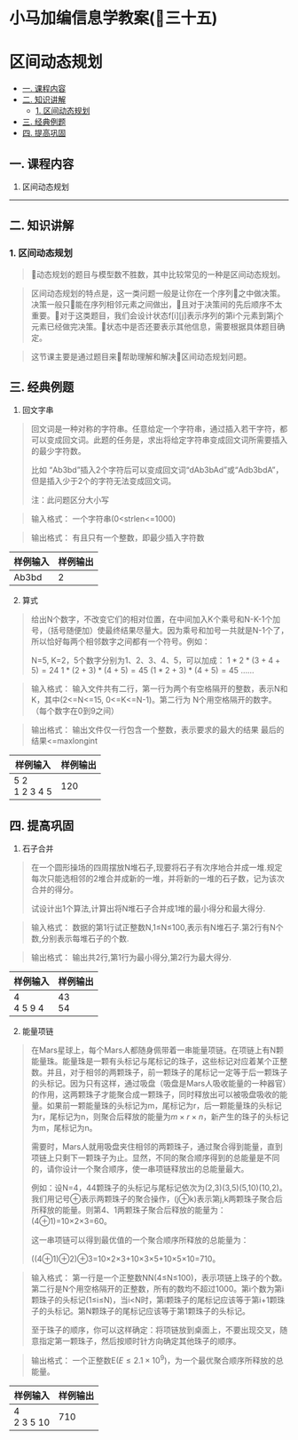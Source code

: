 # 小马加编信息学教案(三十五)
# 区间动态规划


<!-- @import "[TOC]" {cmd="toc" depthFrom=2 depthTo=6 orderedList=false} -->

<!-- code_chunk_output -->

* [一. 课程内容](#一-课程内容)
* [二. 知识讲解](#二-知识讲解)
	* [1. 区间动态规划](#1-区间动态规划)
* [三. 经典例题](#三-经典例题)
* [四. 提高巩固](#四-提高巩固)

<!-- /code_chunk_output -->
## 一. 课程内容
1. 区间动态规划
---

## 二. 知识讲解

### 1. 区间动态规划
>动态规划的题目与模型数不胜数，其中比较常见的一种是区间动态规划。

>区间动态规划的特点是，这一类问题一般是让你在一个序列之中做决策。决策一般只能在序列相邻元素之间做出，且对于决策间的先后顺序不太重要。对于这类题目，我们会设计状态f[i][j]表示序列的第i个元素到第j个元素已经做完决策。状态中是否还要表示其他信息，需要根据具体题目确定。

>这节课主要是通过题目来帮助理解和解决区间动态规划问题。
## 三. 经典例题

1. 回文字串
>回文词是一种对称的字符串。任意给定一个字符串，通过插入若干字符，都可以变成回文词。此题的任务是，求出将给定字符串变成回文词所需要插入的最少字符数。
>
>比如 “Ab3bd”插入2个字符后可以变成回文词“dAb3bAd”或“Adb3bdA”，但是插入少于2个的字符无法变成回文词。
>
>注：此问题区分大小写

>输入格式：
一个字符串(0<strlen<=1000)

>输出格式：
有且只有一个整数，即最少插入字符数

样例输入 | 样例输出
------------ | ------------
Ab3bd | 2

2. 算式
>给出N个数字，不改变它们的相对位置，在中间加入K个乘号和N-K-1个加号，（括号随便加）使最终结果尽量大。因为乘号和加号一共就是N-1个了，所以恰好每两个相邻数字之间都有一个符号。例如：
>
>N=5, K=2，5个数字分别为1、2、3、4、5，可以加成：
>$1*2*(3+4+5)=24$
>$1*(2+3)*(4+5)=45$
>$(1*2+3)*(4+5)=45$
>……

>输入格式：
输入文件共有二行，第一行为两个有空格隔开的整数，表示N和K，其中(2<=N<=15, 0<=K<=N-1)。第二行为 N个用空格隔开的数字。
（每个数字在0到9之间）

>输出格式：
输出文件仅一行包含一个整数，表示要求的最大的结果
>最后的结果<=maxlongint

样例输入 | 样例输出
------------ | ------------
5 2 </br> 1 2 3 4 5 | 120


## 四. 提高巩固

1. 石子合并
>在一个圆形操场的四周摆放N堆石子,现要将石子有次序地合并成一堆.规定每次只能选相邻的2堆合并成新的一堆，并将新的一堆的石子数，记为该次合并的得分。
>
>试设计出1个算法,计算出将N堆石子合并成1堆的最小得分和最大得分.

>输入格式：
数据的第1行试正整数N,1≤N≤100,表示有N堆石子.第2行有N个数,分别表示每堆石子的个数.

>输出格式：
输出共2行,第1行为最小得分,第2行为最大得分.


样例输入 | 样例输出
------------ | ------------
4 </br> 4 5 9 4 | 43 </br> 54

2. 能量项链
>在Mars星球上，每个Mars人都随身佩带着一串能量项链。在项链上有N颗能量珠。能量珠是一颗有头标记与尾标记的珠子，这些标记对应着某个正整数。并且，对于相邻的两颗珠子，前一颗珠子的尾标记一定等于后一颗珠子的头标记。因为只有这样，通过吸盘（吸盘是Mars人吸收能量的一种器官）的作用，这两颗珠子才能聚合成一颗珠子，同时释放出可以被吸盘吸收的能量。如果前一颗能量珠的头标记为m，尾标记为r，后一颗能量珠的头标记为r，尾标记为n，则聚合后释放的能量为$m \times r \times n$，新产生的珠子的头标记为m，尾标记为n。
>
>需要时，Mars人就用吸盘夹住相邻的两颗珠子，通过聚合得到能量，直到项链上只剩下一颗珠子为止。显然，不同的聚合顺序得到的总能量是不同的，请你设计一个聚合顺序，使一串项链释放出的总能量最大。
>
>例如：设N=4，44颗珠子的头标记与尾标记依次为(2,3)(3,5)(5,10)(10,2)。我们用记号⊕表示两颗珠子的聚合操作，(j⊕k)表示第j,k两颗珠子聚合后所释放的能量。则第4、1两颗珠子聚合后释放的能量为：
(4⊕1)=10×2×3=60。
>
>这一串项链可以得到最优值的一个聚合顺序所释放的总能量为：
>
>((4⊕1)⊕2)⊕3=10×2×3+10×3×5+10×5×10=710。

>输入格式：
第一行是一个正整数NN(4≤N≤100)，表示项链上珠子的个数。第二行是N个用空格隔开的正整数，所有的数均不超过1000。第i个数为第i颗珠子的头标记(1≤i≤N)，当i<N时，第i颗珠子的尾标记应该等于第i+1颗珠子的头标记。第N颗珠子的尾标记应该等于第1颗珠子的头标记。
>
>至于珠子的顺序，你可以这样确定：将项链放到桌面上，不要出现交叉，随意指定第一颗珠子，然后按顺时针方向确定其他珠子的顺序。

>输出格式：
一个正整数E$(E≤2.1 \times 10^9)$，为一个最优聚合顺序所释放的总能量。

样例输入 | 样例输出
------------ | ------------
4 </br> 2 3 5 10 | 710